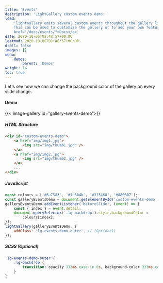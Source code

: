 ```yaml
---
title: 'Events'
description: 'LightGallery custom events demo.'
lead:
    'lightGallery emits several custom events throughout the gallery lifecycle.
    This can be used to customize the gallery or to add your own features. <a
    href="/docs/events/">Docs</a>'
date: 2020-10-06T08:48:57+00:00
lastmod: 2020-10-06T08:48:57+00:00
draft: false
images: []
menu:
    demos:
        parent: 'Demos'
weight: 14
toc: true
---
```


Let's see how we can change the background color of the gallery on every slide
change.

#### Demo

{{< image-gallery id="gallery-events-demo">}}

##### HTML Structure

```html
<div id="custom-events-demo">
    <a href="img/img1.jpg">
        <img src="img/thumb1.jpg" />
    </a>
    <a href="img/img2.jpg">
        <img src="img/thumb2.jpg" />
    </a>
    ...
</div>
```

##### JavaScript

```js
const colours = ['#6a7583', '#1e304b', '#315460', '#080607'];
const galleryEventsDemo = document.getElementById('custom-events-demo');
galleryEventsDemo.addEventListener('beforeSlide', (event) => {
    const { index } = event.detail;
    document.querySelector('.lg-backdrop').style.backgroundColor =
        colours[index];
});
lightGallery(galleryEventsDemo, {
    addClass: 'lg-events-demo-outer', // (Optional)
});
```

##### SCSS (Optional)

```scss
.lg-events-demo-outer {
    .lg-backdrop {
        transition: opacity 333ms ease-in 0s, background-color 333ms ease-in 0s;
    }
}
```
